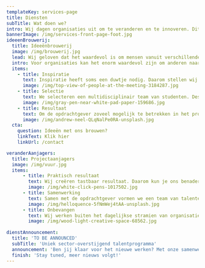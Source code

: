 ```yaml
---
templateKey: services-page
title: Diensten
subTitle: Wat doen we?
intro: Wij dagen organisaties uit om te veranderen en te innoveren. Dit doen we op twee verschillende manieren. Als ideeënbrouwers, of als projectaanjagers. We beginnen klein en creëren stap voor stap iets groots. Zo bewegen wij, en zo willen we anderen in beweging brengen.
bannerImage: /img/services-front-page-foot.jpg
ideeenBrouwerij:
  title: Ideeënbrouwerij
  image: /img/brouwerij.jpg
  lead: Wij geloven dat het waardevol is om mensen vanuit verschillende expertises naar maatschappelijke en organisatorische vraagstukken te laten kijken.
  intro: Voor organisaties kan het enorm waardevol zijn om anderen naar vraagstukken of problematiek te laten kijken. Want als je buiten de status quo kijkt en onbevangen naar binnen kijkt, kom je tot verhelderende inzichten en creatieve aanpakken.
  items:
    - title: Inspiratie
      text: Inspiratie heeft soms een duwtje nodig. Daarom stellen wij vragen vanuit andere denkwijzen, buiten de kaders. We creëren zoveel mogelijk ideeën, des te groter de kans op een sterke originele oplossing.
      image: /img/top-view-of-people-at-the-meeting-3184287.jpg
    - title: Selectie
      text: We selecteren een multidisciplinair team van studenten. Deskundigheid over het onderwerp is niet vereist, een nieuwsgierige en open blik des te meer. 
      image: /img/gray-pen-near-white-pad-paper-159686.jpg
    - title: Resultaat
      text: Om de opdrachtgever zoveel mogelijk te betrekken in het proces wordt een groepsdicussie georganiseerd met de deelnemers en de betrokkenen van de organisatie. Het resultaat wordt opgeleverd in een creatieve vorm. 
      image: /img/andrew-neel-QLqNalPe0RA-unsplash.jpg
  cta:
    question: Ideeën met ons brouwen?
    linkText: Klik hier
    linkUrl: /contact

veranderAanjagers:
  title: Projectaanjagers
  image: /img/vuur.jpg
  items:
      - title: Praktisch resultaat
        text: Wij creëren tastbaar resultaat. Daarom kun je ons benaderen als er iets op touw moet worden gezet. We helpen met een plan en verbinden onze ondernemende manier van werken aan jouw organisatie.
        image: /img/white-click-pens-1017502.jpg
      - title: Samenwerking
        text: Samen met de opdrachtgever vormen we een team van talenten en specialisten uit de organisatie. Daarnaast werken we samen met ervaren partners, waardoor we beschikken over expertise in verschillende methodieken en vakgebieden. 
        image: /img/helloquence-5fNmWej4tAA-unsplash.jpg
      - title: Onbevangen
        text: Wij werken buiten het dagelijkse stramien van organisaties. Hierdoor hebben we een ander perspectief, stellen we andere vragen en vormen wij een kritische sparringpartner. 
        image: /img/wood-light-creative-space-68562.jpg
        
dienstAnnouncement:
  title: 'TO BE ANNOUNCED'
  subTitle: 'Uniek sector-overstijgend talentprogramma'
  announcement: 'Ben jij klaar voor het nieuwe werken? Met onze samenwerkingspartners ontwikkelen wij een uniek sector-overstijgend talentprogramma, gebaseerd op kennisdeling en opdrachtgericht werken tussen organisaties.'
  finish: 'Stay tuned, meer nieuws volgt!'
---
```

